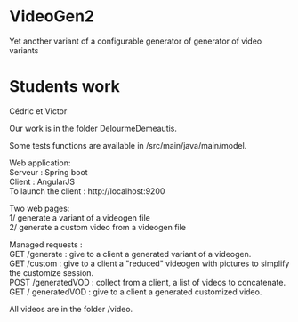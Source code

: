 # VideoGen2
Yet another variant of a configurable generator of generator of video variants

# Students work  
Cédric et Victor  
  
Our work is in the folder DelourmeDemeautis.  
  
Some tests functions are available in /src/main/java/main/model.   

Web application:  
	Serveur : Spring boot  
	Client : AngularJS  
To launch the client : http://localhost:9200  

Two web pages:  
	1/ generate a variant of a videogen file  
	2/ generate a custom video from a videogen file  
  
Managed requests :  
	GET /generate : give to a client a generated variant of a videogen.  
	GET /custom : give to a client a "reduced" videogen with pictures to simplify the customize session.  
	POST /generatedVOD : collect from a client, a list of videos to concatenate.  
	GET / generatedVOD : give to a client a generated customized video.  
  
All videos are in the folder /video.  
